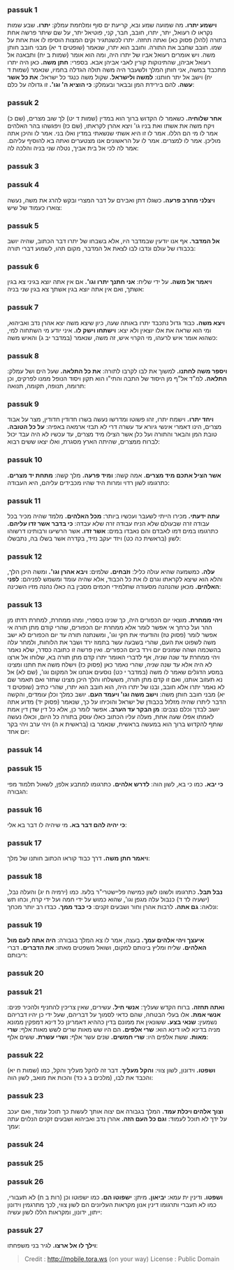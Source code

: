 
### passuk 1
<b>וישמע יתרו.</b> מה שמועה שמע ובא, קריעת ים סוף ומלחמת עמלק: 
<b>יתרו.</b> שבע שמות נקראו לו רעואל, יתר, יתרו, חובב, חבר, קני, פוטיאל יתר, על שם שיתר פרשה אחת בתורה (להלן פסוק כא) ואתה תחזה. יתרו לכשנתגיר וקים המצות הוסיפו לו אות אחת על שמו. חובב שחבב את התורה. וחובב הוא יתרו, שנאמר (שופטים ד יא) מבני חובב חותן משה. ויש אומרים רעואל אביו של יתרו היה, ומה הוא אומר (שמות ב יח) ותבאנה אל רעואל אביהן, שהתינוקות קורין לאבי אביהן אבא. בספרי: 
<b>חתן משה.</b> כאן היה יתרו מתכבד במשה, אני חותן המלך ולשעבר היה משה תולה הגדלה בחמיו, שנאמר (שמות ד יח) וישב אל יתר חותנו: 
<b>למשה ולישראל.</b> שקול משה כנגד כל ישראל: 
<b>את כל אשר עשה.</b> להם בירידת המן ובבאר ובעמלק: 
<b>כי הוציא ה' וגו'.</b> זו גדולה על כלם:

### passuk 2
<b>אחר שלוחיה.</b> כשאמר לו הקדוש ברוך הוא במדין (שמות ד יט) לך שוב מצרים, (שם כ) ויקח משה את אשתו ואת בניו גו' ויצא אהרן לקראתו, (שם כז) ויפגשהו בהר האלהים אמר לו מי הם הללו. אמר לו זו היא אשתי שנשאתי במדין ואלו בני. אמר לו והיכן אתה מוליכן. אמר לו למצרים. אמר לו על הראשונים אנו מצטערים ואתה בא להוסיף עליהם. אמר לה לכי אל בית אביך, נטלה שני בניה והלכה לה:

### passuk 3

### passuk 4
<b>ויצלני מחרב פרעה.</b> כשגלו דתן ואבירם על דבר המצרי ובקש להרג את משה, נעשה צוארו כעמוד של שיש:

### passuk 5
<b>אל המדבר.</b> אף אנו יודעין שבמדבר היו, אלא בשבחו של יתרו דבר הכתוב, שהיה יושב בכבודו של עולם ונדבו לבו לצאת אל המדבר, מקום תהו, לשמוע דברי תורה:

### passuk 6
<b>ויאמר אל משה.</b> על ידי שליח: 
<b>אני חתנך יתרו וגו'.</b> אם אין אתה יוצא בגיני צא בגין אשתך, ואם אין אתה יוצא בגין אשתך צא בגין שני בניה:

### passuk 7
<b>ויצא משה.</b> כבוד גדול נתכבד יתרו באותה שעה, כיון שיצא משה יצא אהרן נדב ואביהוא, ומי הוא שראה את אלו יוצאין ולא יצא: 
<b>וישתחו וישק לו.</b> איני יודע מי השתחוה למי, כשהוא אומר איש לרעהו, מי הקרוי איש, זה משה, שנאמר (במדבר יב ג) והאיש משה:

### passuk 8
<b>ויספר משה לחתנו.</b> למשוך את לבו לקרבו לתורה: 
<b>את כל התלאה.</b> שעל הים ושל עמלק: 
<b>התלאה.</b> למ"ד אל"ף מן היסוד של התבה והתי"ו הוא תקון ויסוד הנופל ממנו לפרקים, וכן תרומה, תנופה, תקומה, תנואה:

### passuk 9
<b>ויחד יתרו.</b> וישמח יתרו, זהו פשוטו ומדרשו נעשה בשרו חדודין חדודין, מצר על אבוד מצרים, הינו דאמרי אינשי גיורא עד עשרה דרי לא תבזי ארמאה באפיה: 
<b>על כל הטובה.</b> טובת המן והבאר והתורה ועל כלן אשר הצילו מיד מצרים, עד עכשיו לא היה עבד יכול לברוח ממצרים, שהיתה הארץ מסגרת, ואלו יצאו ששים רבוא:

### passuk 10
<b>אשר הציל אתכם מיד מצרים.</b> אמה קשה: 
<b>ומיד פרעה.</b> מלך קשה: 
<b>מתחת יד מצרים.</b> כתרגומו לשון רדוי ומרות היד שהיו מכבידים עליהם, היא העבודה:

### passuk 11
<b>עתה ידעתי.</b> מכירו הייתי לשעבר ועכשיו ביותר: 
<b>מכל האלהים.</b> מלמד שהיה מכיר בכל עבודה זרה שבעולם שלא הניח עבודה זרה שלא עבדה: 
<b>כי בדבר אשר זדו עליהם.</b> כתרגומו במים דמו לאבדם והם נאבדו במים: 
<b>אשר זדו.</b> אשר הרשיעו ורבותינו דרשוהו לשון (בראשית כה כט) ויזד יעקב נזיד, בקדרה אשר בשלו בה, נתבשלו:

### passuk 12
<b>עלה.</b> כמשמעה שהיא עולה כליל: 
<b>וזבחים.</b> שלמים: 
<b>ויבא אהרן וגו'.</b> ומשה היכן הלך, והלא הוא שיצא לקראתו וגרם לו את כל הכבוד, אלא שהיה עומד ומשמש לפניהם: 
<b>לפני האלהים.</b> מכאן שהנהנה מסעודה שתלמידי חכמים מסבין בה כאלו נהנה מזיו השכינה:

### passuk 13
<b>ויהי ממחרת.</b> מוצאי יום הכפורים היה, כך שנינו בספרי, ומהו ממחרת, למחרת רדתו מן ההר ועל כרחך אי אפשר לומר אלא ממחרת יום הכפורים, שהרי קודם מתן תורה אי אפשר לומר (פסוק טז) והודעתי את חקי וגו', ומשנתנה תורה עד יום הכפורים לא ישב משה לשפוט את העם, שהרי בשבעה עשר בתמוז ירד ושבר את הלוחות, ולמחר עלה בהשכמה ושהה שמונים יום וירד ביום הכפורים. ואין פרשה זו כתובה כסדר, שלא נאמר ויהי ממחרת עד שנה שניה, אף לדברי האומר יתרו קדם מתן תורה בא, שלוחו אל ארצו לא היה אלא עד שנה שניה, שהרי נאמר כאן (פסוק כז) וישלח משה את חתנו ומצינו במסע הדגלים שאמר לו משה (במדבר י כט) נוסעים אנחנו אל המקום וגו', (שם לא) אל נא תעזוב אותנו, ואם זו קדם מתן תורה, מששלחו והלך היכן מצינו שחזר ואם תאמר שם לא נאמר יתרו אלא חובב, ובנו של יתרו היה, הוא חובב הוא יתרו, שהרי כתיב (שופטים ד יא) מבני חובב חותן משה: 
<b>וישב משה וגו' ויעמד העם.</b> יושב כמלך וכלן עומדים, והקשה הדבר ליתרו שהיה מזלזל בכבודן של ישראל והוכיחו על כך, שנאמר (פסוק יד) מדוע אתה יושב לבדך וכלם נצבים: 
<b>מן הבקר עד הערב.</b> אפשר לומר כן, אלא כל דין שדן דין אמת לאמתו אפלו שעה אחת, מעלה עליו הכתוב כאלו עוסק בתורה כל היום, וכאלו נעשה שותף להקדוש ברוך הוא במעשה בראשית, שנאמר בו (בראשית א ה) ויהי ערב ויהי בקר יום אחד: 

### passuk 14

### passuk 15
<b>כי יבא.</b> כמו כי בא, לשון הוה: 
<b>לדרש אלהים.</b> כתרגומו למתבע אלפן, לשאול תלמוד מפי הגבורה:

### passuk 16
<b>כי יהיה להם דבר בא.</b> מי שיהיה לו דבר בא אלי:

### passuk 17
<b>ויאמר חתן משה.</b> דרך כבוד קוראו הכתוב חותנו של מלך:

### passuk 18
<b>נבל תבל.</b> כתרגומו ולשונו לשון כמישה פליישטרי"ר בלעז. כמו (ירמיה ח יג) והעלה נבל, (ישעיה לד ד) כנבול עלה מגפן וגו', שהוא כמוש על ידי חמה ועל ידי קרח, וכחו תש ונלאה: 
<b>גם אתה.</b> לרבות אהרן וחור ושבעים זקנים: 
<b>כי כבד ממך.</b> כבדו רב יותר מכחך:

### passuk 19
<b>איעצך ויהי אלהים עמך.</b> בעצה, אמר לו צא המלך בגבורה: 
<b>היה אתה לעם מול האלהים.</b> שליח ומליץ בינותם למקום, ושואל משפטים מאתו: 
<b>את הדברים.</b> דברי ריבותם:

### passuk 20

### passuk 21
<b>ואתה תחזה.</b> ברוח הקדש שעליך: 
<b>אנשי חיל.</b> עשירים, שאין צריכין להחניף ולהכיר פנים: 
<b>אנשי אמת.</b> אלו בעלי הבטחה, שהם כדאי לסמוך על דבריהם, שעל ידי כן יהיו דבריהם נשמעין: 
<b>שנאי בצע.</b> ששונאין את ממונם בדין כההיא דאמרינן כל דינא דמפקין ממונא מניה בדינא לאו דינא הוא: 
<b>שרי אלפים.</b> הם היו שש מאות שרים לשש מאות אלף: 
<b>שרי מאות.</b> ששת אלפים היו: 
<b>שרי חמשים.</b> שנים עשר אלף: 
<b>ושרי עשרת.</b> ששים אלף:

### passuk 22
<b>ושפטו.</b> וידונון, לשון צווי: 
<b>והקל מעליך.</b> דבר זה להקל מעליך והקל, כמו (שמות ח יא) והכבד את לבו, (מלכים ב ג כד) והכות את מואב, לשון הוה:

### passuk 23
<b>וצוך אלהים ויכלת עמד.</b> המלך בגבורה אם יצוה אותך לעשות כך תוכל עמוד, ואם יעכב על ידך לא תוכל לעמוד: 
<b>וגם כל העם הזה.</b> אהרן נדב ואביהוא ושבעים זקנים הנלוים עתה עמך:

### passuk 24

### passuk 25

### passuk 26
<b>ושפטו.</b> ודינין ית עמא: 
<b>יביאון.</b> מיתן: 
<b>ישפוטו הם.</b> כמו ישפוטו וכן (רות ב ח) לא תעבורי, כמו לא תעברי ותרגומו דינין אנון מקראות העליונים הם לשון צווי, לכך מתרגמין וידונון ייתון, ידונון, ומקראות הללו לשון עשיה:

### passuk 27
<b>וילך לו אל ארצו.</b> לגיר בני משפחתו:

>Credit : http://mobile.tora.ws (on your way)
>License : Public Domain